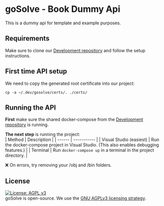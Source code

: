 # goSolve - Book Dummy Api
This is a dummy api for template and example purposes.

## Requirements
Make sure to clone our [Development repository](https://github.com/gosolve-org/Development) and follow the setup instructions.

## First time API setup
We need to copy the generated root certificate into our project:
```shell
cp -a ~/.dev/gosolve/certs/. ./certs/
```

## Running the API
**First** make sure the shared docker-compose from the [Development repository](https://github.com/gosolve-org/Development) is running.

**The next step** is running the project:  
| Method | Description |
| ------ | ----------- |
| Visual Studio (easiest)   | Run the docker-compose project in Visual Studio. (This also enables debugging features.) |
| Terminal | Run `docker-compose up` in a terminal in the project directory. |  

:x: On errors, try removing your /obj and /bin folders. 

## License
[![License: AGPL v3](https://img.shields.io/badge/License-AGPL_v3-blue.svg)](https://www.gnu.org/licenses/agpl-3.0)  
goSolve is open-source. We use the [GNU AGPLv3 licensing strategy](LICENSE).
